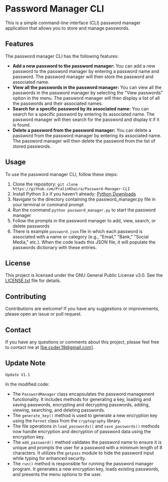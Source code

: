 # Password Manager CLI

This is a simple command-line interface (CLI) password manager application that allows you to store and manage passwords.

## Features

The password manager CLI has the following features:

- **Add a new password to the password manager:** You can add a new password to the password manager by entering a password name and password. The password manager will then store the password and associated name.
- **View all the passwords in the password manager:** You can view all the passwords in the password manager by selecting the "View passwords" option in the menu. The password manager will then display a list of all the passwords and their associated names.
- **Search for a specific password by its associated name:** You can search for a specific password by entering its associated name. The password manager will then search for the password and display it if it is found.
- **Delete a password from the password manager:** You can delete a password from the password manager by entering its associated name. The password manager will then delete the password from the list of stored passwords.

## Usage

To use the password manager CLI, follow these steps:

1. Clone the repository: `git clone https://github.com/PralinKhaira/Password-Manager-CLI`
2. Install Python 3.x if you haven't already: [Python Downloads](https://www.python.org/downloads/)
3. Navigate to the directory containing the password_manager.py file in your terminal or command prompt
4. Run the command `python password_manager.py` to start the password manager
5. Follow the prompts in the password manager to add, view, search, or delete passwords
6. There is example `password.json` file in which each password is associated with a name or category (e.g., "Email," "Bank," "Social Media," etc.). When the code loads this JSON file, it will populate the passwords dictionary with these entries.

## License

This project is licensed under the GNU General Public License v3.0. See the [LICENSE.txt](LICENSE.txt) file for details.

## Contributing

Contributions are welcome! If you have any suggestions or improvements, please open an issue or pull request.

## Contact

If you have any questions or comments about this project, please feel free to contact me at [be.coder.19@gmail.com].

## Update Note

`Update V1.1`

In the modified code:
- The `PasswordManager` class encapsulates the password management functionality. It includes methods for generating a key, loading and saving passwords, encrypting and decrypting passwords, adding, viewing, searching, and deleting passwords.
- The `generate_key()` method is used to generate a new encryption key using the `Fernet` class from the `cryptography` library.
- The file operations in `load_passwords()` and `save_passwords()` methods now handle encryption and decryption of password data using the encryption key.
- The `add_password()` method validates the password name to ensure it is unique and prompts the user for a password with a minimum length of 8 characters. It utilizes the `getpass` module to hide the password input while typing for enhanced security.
- The `run()` method is responsible for running the password manager program. It generates a new encryption key, loads existing passwords, and presents the menu options to the user.

